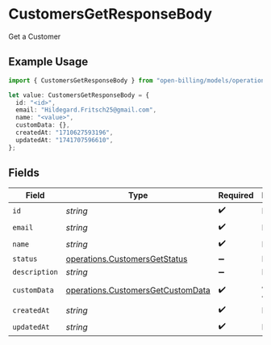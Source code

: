# CustomersGetResponseBody

Get a Customer

## Example Usage

```typescript
import { CustomersGetResponseBody } from "open-billing/models/operations";

let value: CustomersGetResponseBody = {
  id: "<id>",
  email: "Hildegard.Fritsch25@gmail.com",
  name: "<value>",
  customData: {},
  createdAt: "1710627593196",
  updatedAt: "1741707596610",
};
```

## Fields

| Field                                                                                  | Type                                                                                   | Required                                                                               | Description                                                                            |
| -------------------------------------------------------------------------------------- | -------------------------------------------------------------------------------------- | -------------------------------------------------------------------------------------- | -------------------------------------------------------------------------------------- |
| `id`                                                                                   | *string*                                                                               | :heavy_check_mark:                                                                     | N/A                                                                                    |
| `email`                                                                                | *string*                                                                               | :heavy_check_mark:                                                                     | N/A                                                                                    |
| `name`                                                                                 | *string*                                                                               | :heavy_check_mark:                                                                     | N/A                                                                                    |
| `status`                                                                               | [operations.CustomersGetStatus](../../models/operations/customersgetstatus.md)         | :heavy_minus_sign:                                                                     | N/A                                                                                    |
| `description`                                                                          | *string*                                                                               | :heavy_minus_sign:                                                                     | N/A                                                                                    |
| `customData`                                                                           | [operations.CustomersGetCustomData](../../models/operations/customersgetcustomdata.md) | :heavy_check_mark:                                                                     | Any valid JSON value                                                                   |
| `createdAt`                                                                            | *string*                                                                               | :heavy_check_mark:                                                                     | N/A                                                                                    |
| `updatedAt`                                                                            | *string*                                                                               | :heavy_check_mark:                                                                     | N/A                                                                                    |